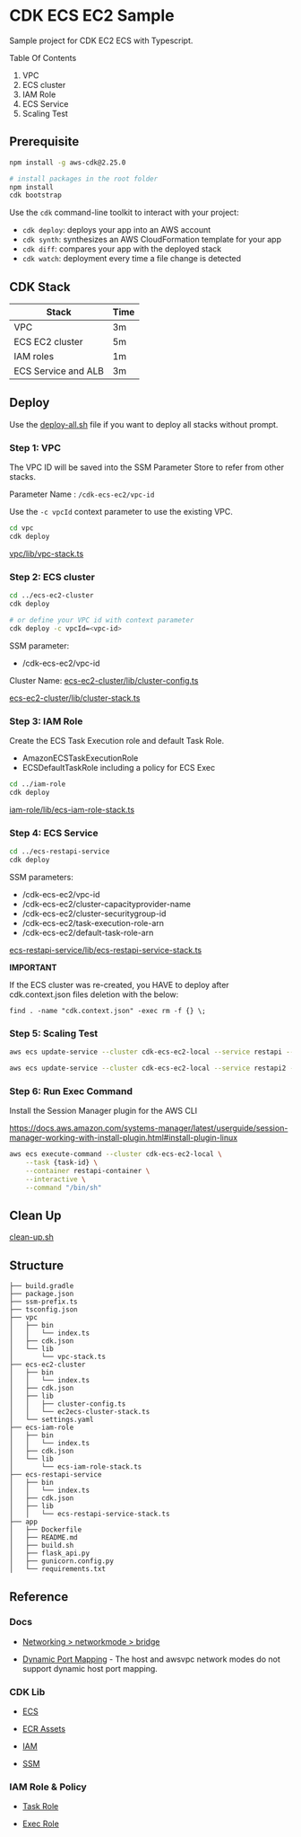 # CDK ECS EC2 Sample

Sample project for CDK EC2 ECS with Typescript.

Table Of Contents

1. VPC
2. ECS cluster
3. IAM Role
4. ECS Service
5. Scaling Test

## Prerequisite

```bash
npm install -g aws-cdk@2.25.0

# install packages in the root folder
npm install
cdk bootstrap
```

Use the `cdk` command-line toolkit to interact with your project:

* `cdk deploy`: deploys your app into an AWS account
* `cdk synth`: synthesizes an AWS CloudFormation template for your app
* `cdk diff`: compares your app with the deployed stack
* `cdk watch`: deployment every time a file change is detected

## CDK Stack

| Stack                         | Time    |
|-------------------------------|---------|
| VPC                           | 3m      |
| ECS EC2 cluster               | 5m      |
| IAM roles                     | 1m      |
| ECS Service and ALB           | 3m      |

## Deploy

Use the [deploy-all.sh](./deploy-all.sh) file if you want to deploy all stacks without prompt.

### Step 1: VPC

The VPC ID will be saved into the SSM Parameter Store to refer from other stacks.

Parameter Name : `/cdk-ecs-ec2/vpc-id`

Use the `-c vpcId` context parameter to use the existing VPC.

```bash
cd vpc
cdk deploy
```

[vpc/lib/vpc-stack.ts](./vpc/lib/vpc-stack.ts)

### Step 2: ECS cluster

```bash
cd ../ecs-ec2-cluster
cdk deploy 

# or define your VPC id with context parameter
cdk deploy -c vpcId=<vpc-id>
```

SSM parameter:

* /cdk-ecs-ec2/vpc-id

Cluster Name: [ecs-ec2-cluster/lib/cluster-config.ts](./ecs-ec2-cluster/lib/cluster-config.ts)

[ecs-ec2-cluster/lib/cluster-stack.ts](./ecs-ec2-cluster/lib/cluster-stack.ts)

### Step 3: IAM Role

Create the ECS Task Execution role and default Task Role.

* AmazonECSTaskExecutionRole
* ECSDefaultTaskRole including a policy for ECS Exec

```bash
cd ../iam-role
cdk deploy 
```

[iam-role/lib/ecs-iam-role-stack.ts](./iam-role/lib/ecs-iam-role-stack.ts)

### Step 4: ECS Service

```bash
cd ../ecs-restapi-service
cdk deploy 
```

SSM parameters:

* /cdk-ecs-ec2/vpc-id
* /cdk-ecs-ec2/cluster-capacityprovider-name
* /cdk-ecs-ec2/cluster-securitygroup-id
* /cdk-ecs-ec2/task-execution-role-arn
* /cdk-ecs-ec2/default-task-role-arn

[ecs-restapi-service/lib/ecs-restapi-service-stack.ts](./ecs-restapi-service/lib/ecs-restapi-service-stack.ts)

**IMPORTANT**

If the ECS cluster was re-created, you HAVE to deploy after cdk.context.json files deletion with the below:

`find . -name "cdk.context.json" -exec rm -f {} \;`

### Step 5: Scaling Test

```bash
aws ecs update-service --cluster cdk-ecs-ec2-local --service restapi --desired-count 5

aws ecs update-service --cluster cdk-ecs-ec2-local --service restapi2 --desired-count 13
```

### Step 6: Run Exec Command

Install the Session Manager plugin for the AWS CLI

https://docs.aws.amazon.com/systems-manager/latest/userguide/session-manager-working-with-install-plugin.html#install-plugin-linux

```bash
aws ecs execute-command --cluster cdk-ecs-ec2-local \
    --task {task-id} \
    --container restapi-container \
    --interactive \
    --command "/bin/sh"
```

## Clean Up

[clean-up.sh](./clean-up.sh)

## Structure

```text
├── build.gradle
├── package.json
├── ssm-prefix.ts
├── tsconfig.json
├── vpc
│   ├── bin
│   │   └── index.ts
│   ├── cdk.json
│   └── lib
│       └── vpc-stack.ts
├── ecs-ec2-cluster
│   ├── bin
│   │   └── index.ts
│   ├── cdk.json
│   ├── lib
│   │   ├── cluster-config.ts
│   │   └── ec2ecs-cluster-stack.ts
│   └── settings.yaml
├── ecs-iam-role
│   ├── bin
│   │   └── index.ts
│   ├── cdk.json
│   └── lib
│       └── ecs-iam-role-stack.ts
├── ecs-restapi-service
│   ├── bin
│   │   └── index.ts
│   ├── cdk.json
│   ├── lib
│   │   └── ecs-restapi-service-stack.ts
├── app
│   ├── Dockerfile
│   ├── README.md
│   ├── build.sh
│   ├── flask_api.py
│   ├── gunicorn.config.py
│   └── requirements.txt
```

## Reference

### Docs

* [Networking > networkmode > bridge](https://docs.aws.amazon.com/AmazonECS/latest/bestpracticesguide/networking-networkmode-bridge.html)

* [Dynamic Port Mapping](https://aws.amazon.com/premiumsupport/knowledge-center/dynamic-port-mapping-ecs) - The host and awsvpc network modes do not support dynamic host port mapping.

### CDK Lib

* [ECS](https://docs.aws.amazon.com/cdk/api/v2/docs/aws-cdk-lib.aws_ecs-readme.html)

* [ECR Assets](https://docs.aws.amazon.com/cdk/api/v2/docs/aws-cdk-lib.aws_ecr_assets-readme.html)

* [IAM](https://docs.aws.amazon.com/cdk/api/v2/docs/aws-cdk-lib.aws_iam-readme.html)

* [SSM](https://docs.aws.amazon.com/cdk/api/v2/docs/aws-cdk-lib.aws_ssm-readme.html)

### IAM Role & Policy

* [Task Role](https://docs.aws.amazon.com/AmazonECS/latest/developerguide/task-iam-roles.html)

* [Exec Role](https://docs.aws.amazon.com/AmazonECS/latest/developerguide/ecs-exec.html)